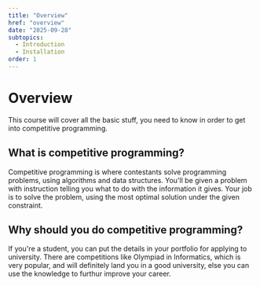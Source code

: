 ```yaml
---
title: "Overview" 
href: "overview"
date: "2025-09-28"
subtopics:
  - Introduction
  - Installation
order: 1
---
```

# Overview
This course will cover all the basic stuff, you need to know in order to get into competitive programming.

## What is competitive programming?
Competitive programming is where contestants solve programming problems, using algorithms and data structures. You'll be given a problem with instruction telling you what to do with the information it gives. Your job is to solve the problem, using the most optimal solution under the given constraint.

## Why should you do competitive programming?
If you're a student, you can put the details in your portfolio for applying to university. There are competitions like Olympiad in Informatics, which is very popular, and will definitely land you in a good university, else you can use the knowledge to furthur improve your career.